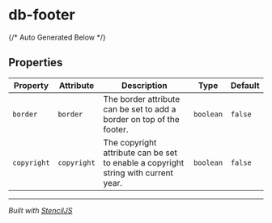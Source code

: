# db-footer



{/* Auto Generated Below */}


## Properties

| Property    | Attribute   | Description                                                                        | Type      | Default |
| ----------- | ----------- | ---------------------------------------------------------------------------------- | --------- | ------- |
| `border`    | `border`    | The border attribute can be set to add a border on top of the footer.              | `boolean` | `false` |
| `copyright` | `copyright` | The copyright attribute can be set to enable a copyright string with current year. | `boolean` | `false` |


----------------------------------------------

*Built with [StencilJS](https://stenciljs.com/)*
